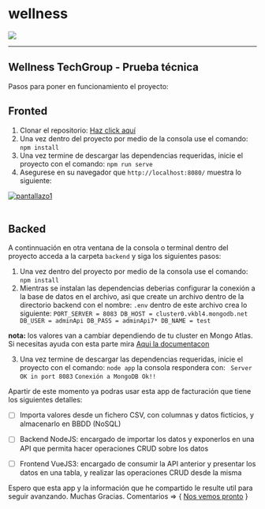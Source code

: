# wellness
![](https://cdn-images-1.medium.com/fit/t/1600/480/1*4izVrbT8LE14PeLaBg9vjA.png)


----------
## Wellness TechGroup - Prueba técnica

Pasos para poner en funcionamiento el proyecto:

 ## **Fronted**
1. Clonar el repositorio: [Haz click aquí](https://github.com/DesarrolloWebSeven/wellness.git)
2. Una vez dentro del proyecto por medio de la consola use el comando: `npm install`
3. Una vez termine de descargar las dependencias requeridas, inicie el proyecto con el comando: `npm run serve`
4. Asegurese en su navegador que `http://localhost:8080/` muestra lo siguiente:

<a href="#"><img src="https://i.ibb.co/N3cJ4ZW/pantallazo1.png" alt="pantallazo1" border="0"></a><br /><a target='_blank' href='https://imgbb.com/'></a><br />

## **Backed**
A continnuación en otra ventana de la consola o terminal dentro del proyecto acceda a la carpeta `backend` y siga los siguientes pasos:

1. Una vez dentro del proyecto por medio de la consola use el comando: `npm install`
2. Mientras se instalan las dependencias deberias configurar la conexión a la base de datos en el archivo, asi que create un archivo dentro de la directorio backend con el nombre: `.env`
dentro de este archivo crea lo siguiente:
`PORT_SERVER = 8083
DB_HOST = cluster0.vkbl4.mongodb.net
DB_USER = adminApi
DB_PASS = adminApi7*
DB_NAME = test`

**nota:** los valores van a cambiar dependiendo de tu cluster en Mongo Atlas. Si necesitas ayuda con esta parte mira [Aqui la documentacon](https://docs.atlas.mongodb.com/driver-connection/)

3. Una vez termine de descargar las dependencias requeridas, inicie el proyecto con el comando: `node app` la consola respondera con: ` Server OK in port 8083` 
`Conexión a MongoDB Ok!!`

Apartir de este momento ya podras usar esta app de facturación que tiene los siguientes detalles:

- [ ] 	Importa valores desde un fichero CSV, con columnas y datos ficticios, y almacenarlo en BBDD (NoSQL)
- [ ] 	Backend NodeJS: encargado de importar los datos y exponerlos en una API que permita hacer operaciones CRUD sobre los datos
- [ ]	Frontend VueJS3: encargado de consumir la API anterior y presentar los datos en una tabla, y realizar las operaciones CRUD desde la misma


Espero que esta app y la información que he compartido le resulte util para seguir avanzando.
Muchas Gracias.
Comentarios => { [Nos vemos pronto](https://www.linkedin.com/in/victorbonillac/) } 

